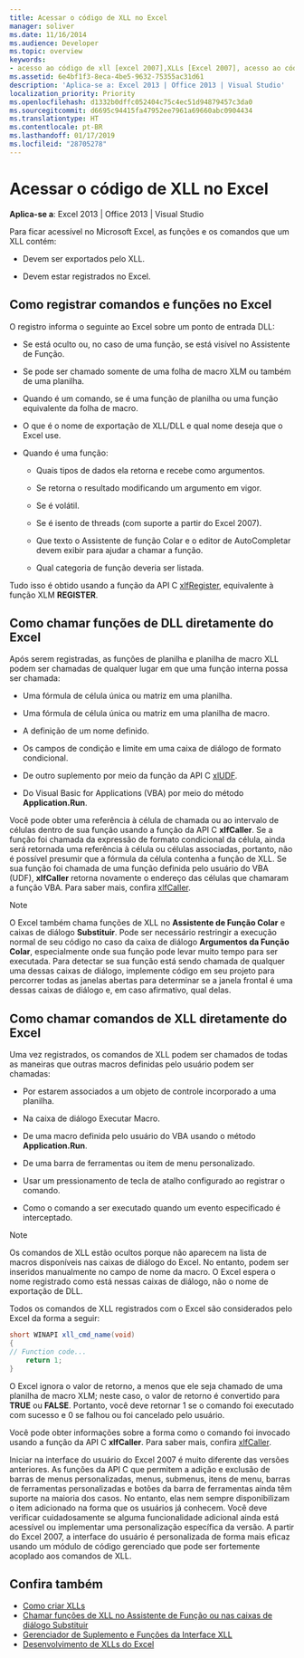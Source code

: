 ```yaml
---
title: Acessar o código de XLL no Excel
manager: soliver
ms.date: 11/16/2014
ms.audience: Developer
ms.topic: overview
keywords:
- acesso ao código de xll [excel 2007],XLLs [Excel 2007], acesso ao código,comandos [Excel 2007], registro,funções [Excel 2007], registro,chamar XLLs a partir do Excel,registrar comandos [Excel 2007],registrar funções [Excel 2007]
ms.assetid: 6e4bf1f3-8eca-4be5-9632-75355ac31d61
description: 'Aplica-se a: Excel 2013 | Office 2013 | Visual Studio'
localization_priority: Priority
ms.openlocfilehash: d1332b0dffc052404c75c4ec51d94879457c3da0
ms.sourcegitcommit: d6695c94415fa47952ee7961a69660abc0904434
ms.translationtype: HT
ms.contentlocale: pt-BR
ms.lasthandoff: 01/17/2019
ms.locfileid: "28705278"
---
```

# <a name="accessing-xll-code-in-excel"></a>Acessar o código de XLL no Excel

**Aplica-se a**: Excel 2013 | Office 2013 | Visual Studio 
  
Para ficar acessível no Microsoft Excel, as funções e os comandos que um XLL contém:
  
- Devem ser exportados pelo XLL.
    
- Devem estar registrados no Excel.
    
## <a name="registering-functions-and-commands-with-excel"></a>Como registrar comandos e funções no Excel

O registro informa o seguinte ao Excel sobre um ponto de entrada DLL:
  
- Se está oculto ou, no caso de uma função, se está visível no Assistente de Função.
    
- Se pode ser chamado somente de uma folha de macro XLM ou também de uma planilha.
    
- Quando é um comando, se é uma função de planilha ou uma função equivalente da folha de macro.
    
- O que é o nome de exportação de XLL/DLL e qual nome deseja que o Excel use.
    
- Quando é uma função:
    
  - Quais tipos de dados ela retorna e recebe como argumentos.
    
  - Se retorna o resultado modificando um argumento em vigor.
    
  - Se é volátil.
    
  - Se é isento de threads (com suporte a partir do Excel 2007).
    
  - Que texto o Assistente de função Colar e o editor de AutoCompletar devem exibir para ajudar a chamar a função.
    
  - Qual categoria de função deveria ser listada.
    
Tudo isso é obtido usando a função da API C [xlfRegister](xlfregister-form-1.md), equivalente à função XLM **REGISTER**.
  
## <a name="calling-xll-functions-directly-from-excel"></a>Como chamar funções de DLL diretamente do Excel

Após serem registradas, as funções de planilha e planilha de macro XLL podem ser chamadas de qualquer lugar em que uma função interna possa ser chamada:
  
- Uma fórmula de célula única ou matriz em uma planilha.
    
- Uma fórmula de célula única ou matriz em uma planilha de macro.
    
- A definição de um nome definido.
    
- Os campos de condição e limite em uma caixa de diálogo de formato condicional.
    
- De outro suplemento por meio da função da API C [xlUDF](xludf.md).
    
- Do Visual Basic for Applications (VBA) por meio do método **Application.Run**. 
    
Você pode obter uma referência à célula de chamada ou ao intervalo de células dentro de sua função usando a função da API C **xlfCaller**. Se a função foi chamada da expressão de formato condicional da célula, ainda será retornada uma referência à célula ou células associadas, portanto, não é possível presumir que a fórmula da célula contenha a função de XLL. Se sua função foi chamada de uma função definida pelo usuário do VBA (UDF), **xlfCaller** retorna novamente o endereço das células que chamaram a função VBA. Para saber mais, confira [xlfCaller](xlfcaller.md).
  
> [!NOTE]
> O Excel também chama funções de XLL no **Assistente de Função Colar** e caixas de diálogo **Substituir**. Pode ser necessário restringir a execução normal de seu código no caso da caixa de diálogo **Argumentos da Função Colar**, especialmente onde sua função pode levar muito tempo para ser executada. Para detectar se sua função está sendo chamada de qualquer uma dessas caixas de diálogo, implemente código em seu projeto para percorrer todas as janelas abertas para determinar se a janela frontal é uma dessas caixas de diálogo e, em caso afirmativo, qual delas. 
  
## <a name="calling-xll-commands-directly-from-excel"></a>Como chamar comandos de XLL diretamente do Excel

Uma vez registrados, os comandos de XLL podem ser chamados de todas as maneiras que outras macros definidas pelo usuário podem ser chamadas:
  
- Por estarem associados a um objeto de controle incorporado a uma planilha.
    
- Na caixa de diálogo Executar Macro.
    
- De uma macro definida pelo usuário do VBA usando o método **Application.Run**. 
    
- De uma barra de ferramentas ou item de menu personalizado.
    
- Usar um pressionamento de tecla de atalho configurado ao registrar o comando.
    
- Como o comando a ser executado quando um evento especificado é interceptado.
    
> [!NOTE]
> Os comandos de XLL estão ocultos porque não aparecem na lista de macros disponíveis nas caixas de diálogo do Excel. No entanto, podem ser inseridos manualmente no campo de nome da macro. O Excel espera o nome registrado como está nessas caixas de diálogo, não o nome de exportação de DLL. 
  
Todos os comandos de XLL registrados com o Excel são considerados pelo Excel da forma a seguir:
  
```cs
short WINAPI xll_cmd_name(void)
{
// Function code...
    return 1;
}

```

O Excel ignora o valor de retorno, a menos que ele seja chamado de uma planilha de macro XLM; neste caso, o valor de retorno é convertido para **TRUE** ou **FALSE**. Portanto, você deve retornar 1 se o comando foi executado com sucesso e 0 se falhou ou foi cancelado pelo usuário.
  
Você pode obter informações sobre a forma como o comando foi invocado usando a função da API C **xlfCaller**. Para saber mais, confira [xlfCaller](xlfcaller.md).
  
Iniciar na interface do usuário do Excel 2007 é muito diferente das versões anteriores. As funções da API C que permitem a adição e exclusão de barras de menus personalizadas, menus, submenus, itens de menu, barras de ferramentas personalizadas e botões da barra de ferramentas ainda têm suporte na maioria dos casos. No entanto, elas nem sempre disponibilizam o item adicionado na forma que os usuários já conhecem. Você deve verificar cuidadosamente se alguma funcionalidade adicional ainda está acessível ou implementar uma personalização específica da versão. A partir do Excel 2007, a interface do usuário é personalizada de forma mais eficaz usando um módulo de código gerenciado que pode ser fortemente acoplado aos comandos de XLL.
  
## <a name="see-also"></a>Confira também

- [Como criar XLLs](creating-xlls.md)
- [Chamar funções de XLL no Assistente de Função ou nas caixas de diálogo Substituir](how-to-call-xll-functions-from-the-function-wizard-or-replace-dialog-boxes.md)
- [Gerenciador de Suplemento e Funções da Interface XLL](add-in-manager-and-xll-interface-functions.md)
- [Desenvolvimento de XLLs do Excel](developing-excel-xlls.md)



